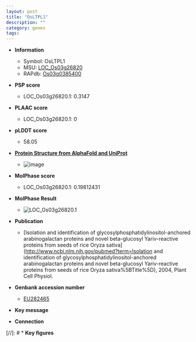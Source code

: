 ```yaml
---
layout: post
title: "OsLTPL1"
description: ""
category: genes
tags: 
---
```


* **Information**  
    + Symbol: OsLTPL1  
    + MSU: [LOC_Os03g26820](http://rice.plantbiology.msu.edu/cgi-bin/ORF_infopage.cgi?orf=LOC_Os03g26820)  
    + RAPdb: [Os03g0385400](http://rapdb.dna.affrc.go.jp/viewer/gbrowse_details/irgsp1?name=Os03g0385400)  

* **PSP score**  
    + LOC_Os03g26820.1: 0.3147 

* **PLAAC score**  
    + LOC_Os03g26820.1: 0 

* **pLDDT score**
    + 58.05

* **[Protein Structure from AlphaFold and UniProt](https://www.uniprot.org/uniprotkb/Q6ASY2/entry#structure)**
    + ![image](https://ricepsp.github.io/images/Q6/AF-Q6ASY2-F1.png)

* **MolPhase score**
    + LOC_Os03g26820.1: 0.19812431

* **MolPhase Result**
    + ![LOC_Os03g26820.1](https://304243504.github.io/Pictures/LOC_Os03g/LOC_Os03g26820.1.png)

* **Publication**  
    + [Isolation and identification of glycosylphosphatidylinositol-anchored arabinogalactan proteins and novel beta-glucosyl Yariv-reactive proteins from seeds of rice Oryza sativa](http://www.ncbi.nlm.nih.gov/pubmed?term=Isolation and identification of glycosylphosphatidylinositol-anchored arabinogalactan proteins and novel beta-glucosyl Yariv-reactive proteins from seeds of rice Oryza sativa%5BTitle%5D), 2004, Plant Cell Physiol.

* **Genbank accession number**  
    + [EU282465](http://www.ncbi.nlm.nih.gov/nuccore/EU282465)

* **Key message**  

* **Connection**  

[//]: # * **Key figures**  


